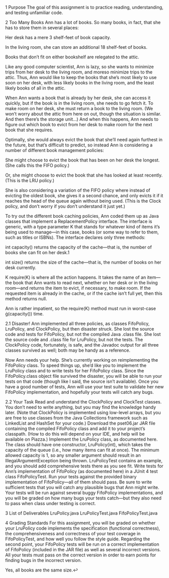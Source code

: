 1 Purpose
The goal of this assignment is to practice reading, understanding, and testing unfamiliar code.

2 Too Many Books
Ann has a lot of books. So many books, in fact, that she has to store them in several places:

Her desk has a mere 3 shelf-feet of book capacity.

In the living room, she can store an additional 18 shelf-feet of books.

Books that don’t fit on either bookshelf are relegated to the attic.

Like any good computer scientist, Ann is lazy, so she wants to minimize trips from her desk to the living room, and moreso minimize trips to the attic. Thus, Ann would like to keep the books that she’s most likely to use soon on her desk, with less likely books in the living room, and the least likely books of all in the attic.

When Ann wants a book that is already by her desk, she can access it quickly, but if the book is in the living room, she needs to go fetch it. To make room on her desk, she must return a book to the living room. (We won’t worry about the attic from here on out, though the situation is similar. And then there’s the storage unit…) And when this happens, Ann needs to figure out which book to evict from her desk to make room for the next book that she requires.

Optimally, she would always evict the book that she’ll need again furthest in the future, but that’s difficult to predict, so instead Ann is considering a number of different book management policies:

She might choose to evict the book that has been on her desk the longest. (She calls this the FIFO policy.)

Or, she might choose to evict the book that she has looked at least recently. (This is the LRU policy.)

She is also considering a variation of the FIFO policy where instead of evicting the oldest book, she gives it a second chance, and only evicts it if it reaches the head of the queue again without being used. (This is the Clock policy, and don’t worry if you don’t understand it just yet.)

To try out the different book caching policies, Ann coded them up as Java classes that implement a ReplacementPolicy interface. The interface is generic, with a type parameter K that stands for whatever kind of items it’s being used to manage—in this case, books (or some way to refer to them, such as titles or ISBNs). The interface declares only three methods:

int capacity() returns the capacity of the cache—that is, the number of books she can fit on her desk.1

int size() returns the size of the cache—that is, the number of books on her desk currently.

K require(K) is where all the action happens. It takes the name of an item—the book that Ann wants to read next, whether on her desk or in the living room—and returns the item to evict, if necessary, to make room. If the requested item is already in the cache, or if the cache isn’t full yet, then this method returns null.

Ann is rather impatient, so the require(K) method must run in worst-case (capacity()) time.

2.1 Disaster!
Ann implemented all three policies, as classes FifoPolicy, LruPolicy, and ClockPolicy, but then disaster struck. She lost the source code and tests for FifoPolicy, but not the compiled Java .class file. She lost the source code and .class file for LruPolicy, but not the tests. The ClockPolicy code, fortunately, is safe, and the Javadoc output for all three classes survived as well; both may be handy as a reference.

Now Ann needs your help. She’s currently working on reimplementing the FifoPolicy class. To speed things up, she’d like you to implement the LruPolicy class and to write tests for her FifoPolicy class. Since the FifoPolicy.class object file survived the disaster, you will be able to run your tests on that code (though like I said, the source isn’t available). Once you have a good number of tests, Ann will use your test suite to validate her new FifoPolicy implementation, and hopefully your tests will catch any bugs.

2.2 Your Task
Read and understand the ClockPolicy and ClockTest classes. You don’t need to write anything, but you may find the knowledge handy later. (Note that ClockPolicy is implemented using low-level arrays, but you are free to use classes from the Java Collections framework such as LinkedList and HashSet for your code.)
Download the pset06.jar JAR file containing the compiled FifoPolicy class and add it to your project’s classpath. (How to do this will depend on your IDE, and help will be available on Piazza.)
Implement the LruPolicy class, as documented here. The class should have one constructor, LruPolicy(int), which takes the capacity of the queue (i.e., how many items can fit at once). The minimum allowed capacity is 1, so any smaller argument should result in an IllegalArgumentException being thrown. LruPolicyTest contains an example, and you should add comprehensive tests there as you see fit.
Write tests for Ann’s implementation of FifoPolicy (as documented here) in a JUnit 4 test class FifoPolicyTest. Run your tests against the provided binary implementation of FifoPolicy—all of them should pass. Be sure to write sufficient tests that you will catch any plausible bugs that Ann might write. Your tests will be run against several buggy FifoPolicy implementations, and you will be graded on how many bugs your tests catch—but they also need to pass when class under testing is correct.

3 List of Deliverables
LruPolicy.java
LruPolicyTest.java
FifoPolicyTest.java


4 Grading Standards
For this assignment, you will be graded on whether your LruPolicy code implements the specification (functional correctness),
the comprehensiveness and correctness of your test coverage in FifoPolicyTest, and how well you follow the style guide.
Regarding the second point, your FifoPolicy tests will be run on a correct implementation of FifoPolicy (included in the JAR file) as well as several incorrect versions. All your tests must pass on the correct version in order to earn points for finding bugs in the incorrect version.


Yes, all books are the same size.↩
